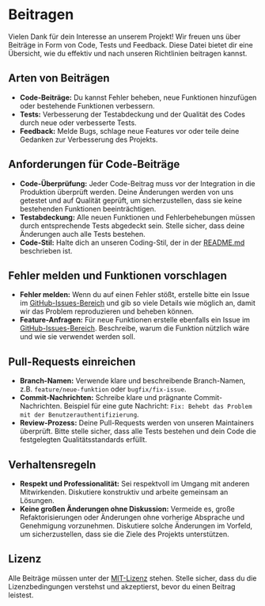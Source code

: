 # Beitragen

Vielen Dank für dein Interesse an unserem Projekt! Wir freuen uns über Beiträge in Form von Code, Tests und Feedback. Diese Datei bietet dir eine Übersicht, wie du effektiv und nach unseren Richtlinien beitragen kannst.

## Arten von Beiträgen

- **Code-Beiträge:** Du kannst Fehler beheben, neue Funktionen hinzufügen oder bestehende Funktionen verbessern.
- **Tests:** Verbesserung der Testabdeckung und der Qualität des Codes durch neue oder verbesserte Tests.
- **Feedback:** Melde Bugs, schlage neue Features vor oder teile deine Gedanken zur Verbesserung des Projekts.

## Anforderungen für Code-Beiträge

- **Code-Überprüfung:** Jeder Code-Beitrag muss vor der Integration in die Produktion überprüft werden. Deine Änderungen werden von uns getestet und auf Qualität geprüft, um sicherzustellen, dass sie keine bestehenden Funktionen beeinträchtigen.
- **Testabdeckung:** Alle neuen Funktionen und Fehlerbehebungen müssen durch entsprechende Tests abgedeckt sein. Stelle sicher, dass deine Änderungen auch alle Tests bestehen.
- **Code-Stil:** Halte dich an unseren Coding-Stil, der in der [README.md](./README.md) beschrieben ist.

## Fehler melden und Funktionen vorschlagen

- **Fehler melden:** Wenn du auf einen Fehler stößt, erstelle bitte ein Issue im [GitHub-Issues-Bereich](https://github.com/jonas-is-coding/purenotes/issues) und gib so viele Details wie möglich an, damit wir das Problem reproduzieren und beheben können.
- **Feature-Anfragen:** Für neue Funktionen erstelle ebenfalls ein Issue im [GitHub-Issues-Bereich](https://github.com/jonas-is-coding/purenotes/issues). Beschreibe, warum die Funktion nützlich wäre und wie sie verwendet werden soll.

## Pull-Requests einreichen

- **Branch-Namen:** Verwende klare und beschreibende Branch-Namen, z.B. `feature/neue-funktion` oder `bugfix/fix-issue`.
- **Commit-Nachrichten:** Schreibe klare und prägnante Commit-Nachrichten. Beispiel für eine gute Nachricht: `Fix: Behebt das Problem mit der Benutzerauthentifizierung`.
- **Review-Prozess:** Deine Pull-Requests werden von unseren Maintainers überprüft. Bitte stelle sicher, dass alle Tests bestehen und dein Code die festgelegten Qualitätsstandards erfüllt.

## Verhaltensregeln

- **Respekt und Professionalität:** Sei respektvoll im Umgang mit anderen Mitwirkenden. Diskutiere konstruktiv und arbeite gemeinsam an Lösungen.
- **Keine großen Änderungen ohne Diskussion:** Vermeide es, große Refaktorisierungen oder Änderungen ohne vorherige Absprache und Genehmigung vorzunehmen. Diskutiere solche Änderungen im Vorfeld, um sicherzustellen, dass sie die Ziele des Projekts unterstützen.

## Lizenz

Alle Beiträge müssen unter der [MIT-Lizenz](https://opensource.org/licenses/MIT) stehen. Stelle sicher, dass du die Lizenzbedingungen verstehst und akzeptierst, bevor du einen Beitrag leistest.